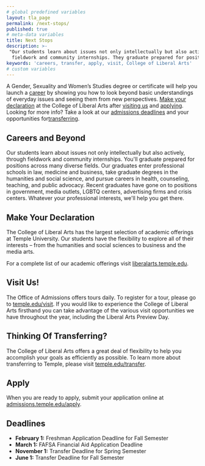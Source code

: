 ```yaml
---
# global predefined variables
layout: tla_page
permalink: /next-stops/
published: true
# meta-data variables
title: Next Stops
description: >-
 "Our students learn about issues not only intellectually but also actively, through
  fieldwork and community internships. They graduate prepared for positions across many diverse fields."
keywords: 'careers, transfer, apply, visit, College of Liberal Arts'
# custom variables
---
```

A Gender, Sexuality and Women’s Studies degree or certificate will help you launch a [career](#careers-and-beyond) by showing you how to look beyond basic understandings of everyday issues and seeing them from new perspectives. [Make your declaration](#make-your-declaration) at the College of Liberal Arts after [visiting us](#visit-us) and [applying](#apply). Looking for more info? Take a look at our [admissions deadlines](#deadlines) and your opportunities for[transferring](#thinking-of-transferring).

## Careers and Beyond
Our students learn about issues not only intellectually but also actively, through fieldwork and community internships. You'll graduate prepared for positions across many diverse fields. Our graduates enter professional schools in law, medicine and business, take graduate degrees in the humanities and social science, and pursue careers in health, counseling, teaching, and public advocacy. Recent graduates have gone on to positions in government, media outlets, LGBTQ centers, advertising firms and crisis centers. Whatever your professional interests, we'll help you get there.

## Make Your Declaration
The College of Liberal Arts has the largest selection of academic offerings at Temple University. Our students have the flexibility to explore all of their interests – from the humanities and social sciences to business and the media arts.

For a complete list of our academic offerings visit [liberalarts.temple.edu](http://liberalarts.temple.edu).

## Visit Us!
The Office of Admissions offers tours daily. To register for a tour, please go to [temple.edu/visit](http://temple.edu/visit). If you would like to experience the College of Liberal Arts firsthand you can take advantage of the various visit opportunities we have throughout the year, including the Liberal Arts Preview Day.

## Thinking Of Transferring?
The College of Liberal Arts offers a great deal of flexibility to help you accomplish your goals as efficiently as possible. To learn more about transferring to Temple, please visit [temple.edu/transfer](http://temple.edu/transfer).

## Apply
When you are ready to apply, submit your application online at [admissions.temple.edu/apply](http://admissions.temple.edu/apply).

## Deadlines

- **February 1:** Freshman Application Deadline for Fall Semester
- **March 1:** FAFSA Financial Aid Application Deadline
- **November 1:** Transfer Deadline for Spring Semester
- **June 1:** Transfer Deadline for Fall Semester
